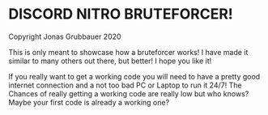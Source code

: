 # DISCORD NITRO BRUTEFORCER!

Copyright Jonas Grubbauer 2020

This is only meant to showcase how a bruteforcer works! I have made it similar to many others out there, but better!
I hope you like it!

If you really want to get a working code you will need to have a pretty good internet connection and a not too bad PC or Laptop to run it 24/7!
The Chances of really getting a working code are really low but who knows? Maybe your first code is already a working one?
